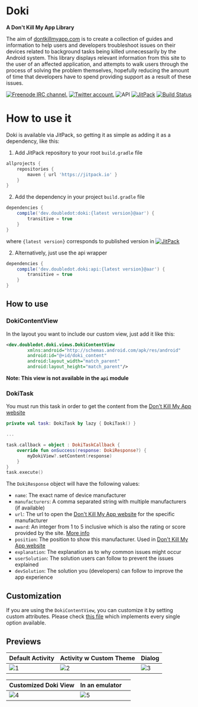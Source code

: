# Doki 

**A Don't Kill My App Library**

The aim of [dontkillmyapp.com](https://dontkillmyapp.com/problem) is to create a collection of guides and information to help users and developers troubleshoot issues on their devices related to background tasks being killed unnecessarily by the Android system. This library displays relevant information from this site to the user of an affected application, and attempts to walk users through the process of solving the problem themselves, hopefully reducing the amount of time that developers have to spend providing support as a result of these issues.

[![Freenode IRC channel.](https://img.shields.io/badge/irc.freenode.net-%23%23doubledotlabs-brightgreen.svg)](https://webchat.freenode.net/?channels=%23%23doubledotlabs&uio=MTY9dHJ1ZSY5PXRydWUmMTE9MjE1e1)
[![Twitter account.](https://img.shields.io/badge/twitter-%40doubledotlabs-blue.svg?color=43b4f9&logo=twitter)](https://twitter.com/doubledotlabs)
![API](https://img.shields.io/badge/API-16%2B-34bf49.svg)
[![JitPack](https://jitpack.io/v/dev.doubledot/doki.svg)](https://jitpack.io/#dev.doubledot/doki)
[![Build Status](https://travis-ci.org/DoubleDotLabs/doki.svg?branch=master)](https://travis-ci.org/DoubleDotLabs/doki)

# How to use it
Doki is available via JitPack, so getting it as simple as adding it as a dependency, like this:

1. Add JitPack repository to your root `build.gradle` file
```gradle
allprojects {
    repositories {
        maven { url 'https://jitpack.io' }
    }
}
```
2. Add the dependency in your project `build.gradle` file
```gradle
dependencies {
    compile('dev.doubledot:doki:{latest version}@aar') {
        transitive = true
    }
}
```
where `{latest version}` corresponds to published version in  [![JitPack](https://jitpack.io/v/DoubleDotLabs/doki.svg)](https://jitpack.io/#DoubleDotLabs/doki)

2. Alternatively, just use the api wrapper
```gradle
dependencies {
    compile('dev.doubledot.doki:api:{latest version}@aar') {
        transitive = true
    }
}
```

## How to use

### DokiContentView

In the layout you want to include our custom view, just add it like this:
```xml
<dev.doubledot.doki.views.DokiContentView
        xmlns:android="http://schemas.android.com/apk/res/android"
        android:id="@+id/doki_content"
        android:layout_width="match_parent"
        android:layout_height="match_parent"/>
```

**Note: This view is not available in the `api` module**

### DokiTask

You must run this task in order to get the content from the [Don't Kill My App website](https://dontkillmyapp.com/)
```kotlin
private val task: DokiTask by lazy { DokiTask() }

...

task.callback = object : DokiTaskCallback {
    override fun onSuccess(response: DokiResponse?) {
        myDokiView?.setContent(response)
    }
}
task.execute()
```

The `DokiResponse` object will have the following values:
* `name`: The exact name of device manufacturer
* `manufacturers`: A comma separated string with multiple manufacturers (if available)
* `url`: The url to open the [Don't Kill My App website](https://dontkillmyapp.com/) for the specific manufacturer
* `award`: An integer from 1 to 5 inclusive which is also the rating or score provided by the site. [More info](https://dontkillmyapp.com/about_score)
* `position`: The position to show this manufacturer. Used in [Don't Kill My App website](https://dontkillmyapp.com/)
* `explanation`: The explanation as to why common issues might occur
* `userSolution`: The solution users can follow to prevent the issues explained
* `devSolution`: The solution you (developers) can follow to improve the app experience

## Customization

If you are using the `DokiContentView`, you can customize it by setting custom attributes. Please check [this file](https://github.com/DoubleDotLabs/doki/blob/master/app/src/main/res/layout/layout_doki_view_custom.xml) which implements every single option available.

## Previews

| Default Activity | Activity w Custom Theme | Dialog |
|------------------|-------------------------|-----------------------------------------|
| ![1](https://github.com/DoubleDotLabs/doki/raw/master/art/1.png) | ![2](https://github.com/DoubleDotLabs/doki/raw/master/art/2.png) | ![3](https://github.com/DoubleDotLabs/doki/raw/master/art/3.png) |

| Customized Doki View | In an emulator |  |
|------------------|-------------------------|-----------------------------------------|
| ![4](https://github.com/DoubleDotLabs/doki/raw/master/art/4.png) | ![5](https://github.com/DoubleDotLabs/doki/raw/master/art/5.png) |  |
